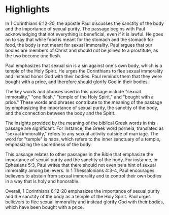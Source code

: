 # Highlights

In 1 Corinthians 6:12-20, the apostle Paul discusses the sanctity of the body and the importance of sexual purity. The passage begins with Paul acknowledging that not everything is beneficial, even if it is lawful. He goes on to say that while food is meant for the stomach and the stomach for food, the body is not meant for sexual immorality. Paul argues that our bodies are members of Christ and should not be joined to a prostitute, as the two become one flesh.

Paul emphasizes that sexual sin is a sin against one's own body, which is a temple of the Holy Spirit. He urges the Corinthians to flee sexual immorality and instead honor God with their bodies. Paul reminds them that they were bought with a price, and therefore should glorify God in their bodies.

The key words and phrases used in this passage include "sexual immorality," "one flesh," "temple of the Holy Spirit," and "bought with a price." These words and phrases contribute to the meaning of the passage by emphasizing the importance of sexual purity, the sanctity of the body, and the connection between the body and the Spirit.

The insights provided by the meaning of the biblical Greek words in this passage are significant. For instance, the Greek word porneia, translated as "sexual immorality," refers to any sexual activity outside of marriage. The word for "temple" is naos, which refers to the inner sanctuary of a temple, emphasizing the sacredness of the body.

This passage relates to other passages in the Bible that emphasize the importance of sexual purity and the sanctity of the body. For instance, in Ephesians 5:3, Paul writes that there should not even be a hint of sexual immorality among believers. In 1 Thessalonians 4:3-4, Paul encourages believers to abstain from sexual immorality and to control their own bodies in a way that is holy and honorable.

Overall, 1 Corinthians 6:12-20 emphasizes the importance of sexual purity and the sanctity of the body as a temple of the Holy Spirit. Paul urges believers to flee sexual immorality and instead glorify God with their bodies, which have been bought with a price.

